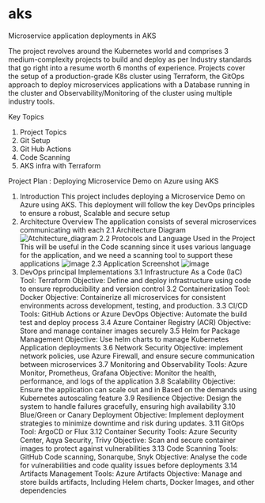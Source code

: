 # aks
Microservice application deployments in AKS

The project revolves around the Kubernetes world and comprises 3 medium-complexity projects to build and deploy as per Industry standards that go right into a resume worth 6 months of experience. 
Projects cover the setup of a production-grade K8s cluster using Terraform, the GitOps approach to deploy microservices applications with a Database running in the cluster and Observability/Monitoring of the cluster using multiple industry tools.

Key Topics
1. Project Topics
2. Git Setup
3. Git Hub Actions
4. Code Scanning
5. AKS infra with Terraform

Project Plan :
Deploying Microservice Demo on Azure using AKS
1. Introduction
   This project includes deploying a Microservice Demo on Azure using AKS. This deployment will follow the key DevOps principles to ensure a robust, Scalable and secure setup
2.  Architecture Overview
    The application consists of several microservices communicating with each
  2.1 Architecture Diagram
  ![Atchitecture_diagram](https://github.com/user-attachments/assets/71fec3f2-9278-4e19-bd52-f43e69aeccc7)
  2.2 Protocols and Language Used in the Project
      This will be useful in the Code scanning since it uses various language for the application, and we need a scanning tool to support these applications
  ![image](https://github.com/user-attachments/assets/03e757e0-44c9-459f-b3f3-d79bdaa4838c)
  2.3 Application Screenshot
  ![image](https://github.com/user-attachments/assets/cb28404c-da35-4afc-bb07-f9b7ac218ea3)
3. DevOps principal Implementations
   3.1 Infrastructure As a Code (IaC)
         Tool: Terraform
         Objective: Define and deploy infrastructure using code to ensure reproducibility and version control
   3.2 Containerization
         Tool: Docker
         Objective: Containerize all microservices for consistent environments across development, testing, and production.
   3.3 CI/CD
         Tools: GitHub Actions or Azure DevOps
         Objective: Automate the build test and deploy process
   3.4 Azure Container Registry (ACR)
         Objective: Store and manage container images securely
   3.5 Helm for Package Management
         Objective: Use helm charts to manage Kubernetes Application deployments
   3.6 Network Security
         Objective: implement network policies, use Azure Firewall, and ensure secure communication between microservices
   3.7 Monitoring and Observability
         Tools: Azure Monitor, Prometheus, Grafana
         Objective: Monitor the health, performance, and logs of the application
   3.8 Scalability
         Objective: Ensure the application can scale out and in Based on the demands using Kubernetes autoscaling feature
   3.9 Resilience
         Objective: Design the system to handle failures gracefully, ensuring high availability
   3.10 Blue/Green or Canary Deployment
         Objective: Implement deployment strategies to minimize downtime and risk during updates.
   3.11 GitOps
         Tool: ArgoCD or Flux
   3.12 Container Security
         Tools: Azure Security Center, Aqya Security, Trivy
         Objective: Scan and secure container images to protect against vulnerabilities
   3.13 Code Scanning
         Tools: GitHub Code scanning, Sonarqube, Snyk
         Objective: Analyse the code for vulnerabilities and code quality issues before deployments
   3.14 Artifacts Management
         Tools: Azure Artifacts
         Objective: Manage and store builds artifacts, Including Helem charts, Docker Images, and other dependencies
   
   
   
         
   
   
       
      
   
   
